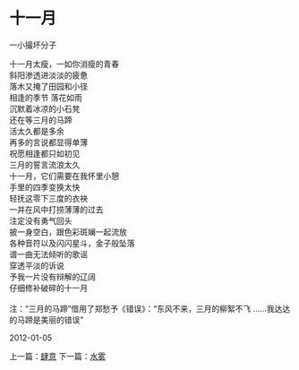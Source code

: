 # 十一月
一小撮坏分子

十一月太瘦，一如你消瘦的青春\
斜阳渗透进淡淡的疲惫\
落木又掩了田园和小径\
相逢的季节 落花如雨\
沉默着冰凉的小石凳\
还在等三月的马蹄\
活太久都是多余\
再多的言说都显得单薄\
祝愿相逢都只如初见\
三月的誓言流浪太久\
十一月，它们需要在我怀里小憩\
手里的四季变换太快\
轻抚这零下三度的衣袂\
一并在风中打捞薄薄的过去\
注定没有勇气回头\
披一身空白，跟色彩斑斓一起流放\
各种音符以及闪闪星斗，金子般坠落\
谱一曲无法倾听的歌谣\
穿透平淡的诉说\
予我一片没有辩解的辽阔\
仔细修补破碎的十一月\
\
注：“三月的马蹄”借用了郑愁予《错误》：“东风不来，三月的柳絮不飞 ......我达达的马蹄是美丽的错误”

2012-01-05

上一篇：[肆意](b33fdfce3818441fba31ca5ee1584856.md)  下一篇：[水雾](94e477a1ac554ff1b3ee4f8a06f3cef8.md)
